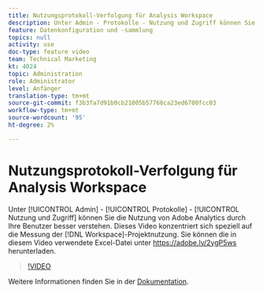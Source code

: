 ```yaml
---
title: Nutzungsprotokoll-Verfolgung für Analysis Workspace
description: Unter Admin - Protokolle - Nutzung und Zugriff können Sie die Nutzung von Adobe Analytics durch Ihre Benutzer besser verstehen. Dieses Video konzentriert sich speziell auf die Messung der Workspace-Projektnutzung.
feature: Datenkonfiguration und -sammlung
topics: null
activity: use
doc-type: feature video
team: Technical Marketing
kt: 4024
topic: Administration
role: Administrator
level: Anfänger
translation-type: tm+mt
source-git-commit: f3b3fa7d91b0cb21005b57768ca23ed6700fcc03
workflow-type: tm+mt
source-wordcount: '95'
ht-degree: 2%

---
```



# Nutzungsprotokoll-Verfolgung für Analysis Workspace

Unter [!UICONTROL Admin] - [!UICONTROL Protokolle] - [!UICONTROL Nutzung und Zugriff] können Sie die Nutzung von Adobe Analytics durch Ihre Benutzer besser verstehen. Dieses Video konzentriert sich speziell auf die Messung der [!DNL Workspace]-Projektnutzung. Sie können die in diesem Video verwendete Excel-Datei unter https://adobe.ly/2ygP5ws herunterladen.

>[!VIDEO](https://video.tv.adobe.com/v/29768/?quality=12)

Weitere Informationen finden Sie in der [Dokumentation](https://docs.adobe.com/help/en/analytics/admin/admin-tools/logs.html).
